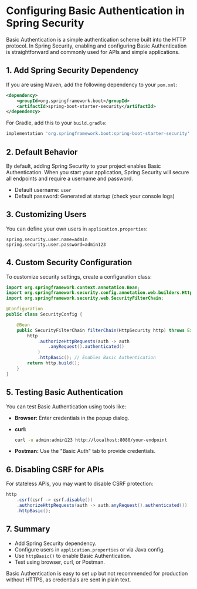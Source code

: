 # Configuring Basic Authentication in Spring Security

Basic Authentication is a simple authentication scheme built into the HTTP protocol. In Spring Security, enabling and configuring Basic Authentication is straightforward and commonly used for APIs and simple applications.

## 1. Add Spring Security Dependency

If you are using Maven, add the following dependency to your `pom.xml`:

```xml
<dependency>
    <groupId>org.springframework.boot</groupId>
    <artifactId>spring-boot-starter-security</artifactId>
</dependency>
```

For Gradle, add this to your `build.gradle`:

```groovy
implementation 'org.springframework.boot:spring-boot-starter-security'
```

## 2. Default Behavior

By default, adding Spring Security to your project enables Basic Authentication. When you start your application, Spring Security will secure all endpoints and require a username and password.

- Default username: `user`
- Default password: Generated at startup (check your console logs)

## 3. Customizing Users

You can define your own users in `application.properties`:

```properties
spring.security.user.name=admin
spring.security.user.password=admin123
```

## 4. Custom Security Configuration

To customize security settings, create a configuration class:

```java
import org.springframework.context.annotation.Bean;
import org.springframework.security.config.annotation.web.builders.HttpSecurity;
import org.springframework.security.web.SecurityFilterChain;

@Configuration
public class SecurityConfig {

    @Bean
    public SecurityFilterChain filterChain(HttpSecurity http) throws Exception {
        http
            .authorizeHttpRequests(auth -> auth
                .anyRequest().authenticated()
            )
            .httpBasic(); // Enables Basic Authentication
        return http.build();
    }
}
```

## 5. Testing Basic Authentication

You can test Basic Authentication using tools like:

- **Browser:** Enter credentials in the popup dialog.
- **curl:**  

  ```bash
  curl -u admin:admin123 http://localhost:8080/your-endpoint
  ```

- **Postman:** Use the "Basic Auth" tab to provide credentials.

## 6. Disabling CSRF for APIs

For stateless APIs, you may want to disable CSRF protection:

```java
http
    .csrf(csrf -> csrf.disable())
    .authorizeHttpRequests(auth -> auth.anyRequest().authenticated())
    .httpBasic();
```

## 7. Summary

- Add Spring Security dependency.
- Configure users in `application.properties` or via Java config.
- Use `httpBasic()` to enable Basic Authentication.
- Test using browser, curl, or Postman.

Basic Authentication is easy to set up but not recommended for production without HTTPS, as credentials are sent in plain text.
